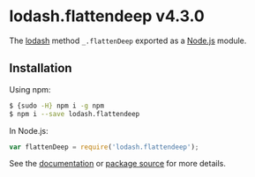 # lodash.flattendeep v4.3.0

The [lodash](https://lodash.com/) method `_.flattenDeep` exported as a [Node.js](https://nodejs.org/) module.

## Installation

Using npm:
```bash
$ {sudo -H} npm i -g npm
$ npm i --save lodash.flattendeep
```

In Node.js:
```js
var flattenDeep = require('lodash.flattendeep');
```

See the [documentation](https://lodash.com/docs#flattenDeep) or [package source](https://github.com/lodash/lodash/blob/4.3.0-npm-packages/lodash.flattendeep) for more details.
